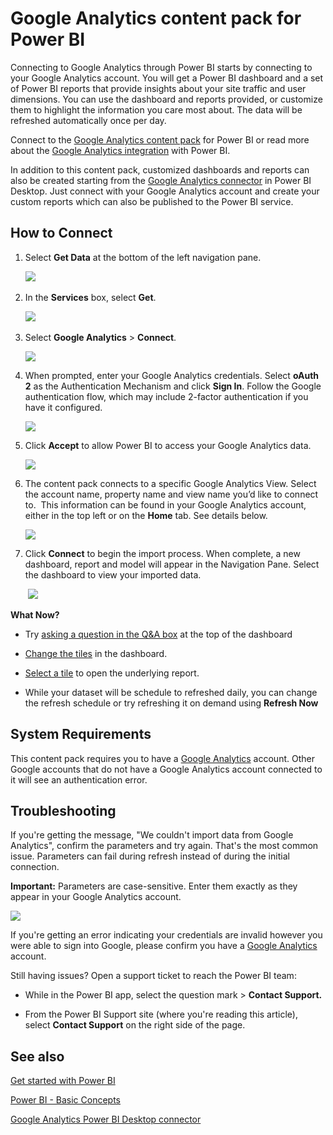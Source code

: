 ﻿<properties
   pageTitle="Google Analytics content pack for Power BI"
   description="Google Analytics content pack for Power BI"
   services="powerbi"
   documentationCenter=""
   authors="theresapalmer"
   manager="mblythe"
   editor=""
   tags=""/>

<tags
   ms.service="powerbi"
   ms.devlang="NA"
   ms.topic="article"
   ms.tgt_pltfrm="NA"
   ms.workload="powerbi"
   ms.date="1/12/2016"
   ms.author="tpalmer"/>
   
# Google Analytics content pack for Power&nbsp;BI

Connecting to Google Analytics through Power BI starts by connecting to your Google Analytics account. You will get a Power BI dashboard and a set of Power BI reports that provide insights about your site traffic and user dimensions. You can use the dashboard and reports provided, or customize them to highlight the information you care most about. The data will be refreshed automatically once per day.

Connect to the [Google Analytics content pack](https://app.powerbi.com/getdata/services/google-analytics) for Power BI or read more about the [Google Analytics integration](https://powerbi.microsoft.com/integrations/google_analytics) with Power BI.

In addition to this content pack, customized dashboards and reports can also be created starting from the [Google Analytics connector](https://powerbi.microsoft.com/en-us/documentation/powerbi-service-google-analytics-connector/) in Power BI Desktop. Just connect with your Google Analytics account and create your custom reports which can also be published to the Power BI service.

## How to Connect

1.  Select **Get Data** at the bottom of the left navigation pane.

    ![](media/powerbi-content-pack-google-analytics/PBI_GetData.png) 

2.  In the **Services** box, select **Get**.

    ![](media/powerbi-content-pack-google-analytics/PBI_GetServices.png) 

3.  Select **Google Analytics** \> **Connect**.

    ![](media/powerbi-content-pack-google-analytics/PBI_GoogleAnalyticsConnect.png)

4.  When prompted, enter your Google Analytics credentials. Select **oAuth 2** as the Authentication Mechanism and click **Sign In**. Follow the Google authentication flow, which may include 2-factor authentication if you have it configured.

    ![](media/powerbi-content-pack-google-analytics/creds.png)

5.  Click **Accept** to allow Power BI to access your Google Analytics data.

    ![](media/powerbi-content-pack-google-analytics/googleanalytics.png)

6.  The content pack connects to a specific Google Analytics View. Select the account name, property name and view name you’d like to connect to.  This information can be found in your Google Analytics account, either in the top left or on the **Home** tab. See details below. 

    ![](media/powerbi-content-pack-google-analytics/params2.png)

7.  Click **Connect** to begin the import process. When complete, a new dashboard, report and model will appear in the Navigation Pane. Select the dashboard to view your imported data.

     ![](media/powerbi-content-pack-google-analytics/googleanalytics2.png)
    
**What Now?**

- Try [asking a question in the Q&A box](powerbi-service-q-and-a.md) at the top of the dashboard

- [Change the tiles](powerbi-service-edit-a-tile-in-a-dashboard.md) in the dashboard.

- [Select a tile](powerbi-service-dashboard-tiles.md) to open the underlying report.

- While your dataset will be schedule to refreshed daily, you can change the refresh schedule or try refreshing it on demand using **Refresh Now**

## System Requirements
This content pack requires you to have a [Google Analytics](https://www.google.com/analytics/) account. Other Google accounts that do not have a Google Analytics account connected to it will see an authentication error.

## Troubleshooting 

If you're getting the message, "We couldn't import data from Google Analytics", confirm the parameters and try again. That's the most common issue. Parameters can fail during refresh instead of during the initial connection.

**Important:** Parameters are case-sensitive. Enter them exactly as they appear in your Google Analytics account.

![](media/powerbi-content-pack-google-analytics/PBI_GoogleAnalytics1.png)

If you're getting an error indicating your credentials are invalid however you were able to sign into Google, please confirm you have a [Google Analytics](https://www.google.com/analytics/) account.

Still having issues? Open a support ticket to reach the Power BI team:

-   While in the Power BI app, select the question mark \> **Contact Support.**

-   From the Power BI Support site (where you're reading this article), select **Contact Support** on the right side of the page.

## See also

[Get started with Power BI](powerbi-service-get-started.md)

[Power BI - Basic Concepts](powerbi-service-basic-concepts.md)

[Google Analytics Power BI Desktop connector](https://powerbi.microsoft.com/en-us/documentation/powerbi-service-google-analytics-connector/) 
